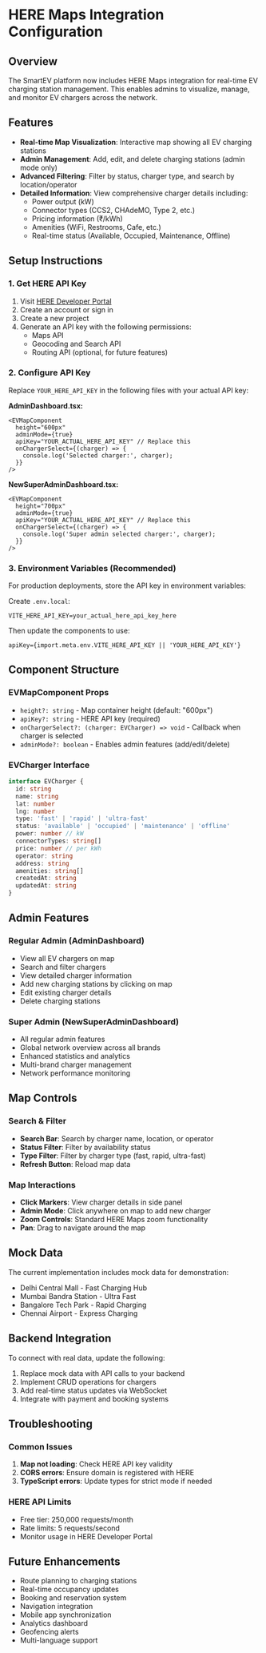 # HERE Maps Integration Configuration

## Overview
The SmartEV platform now includes HERE Maps integration for real-time EV charging station management. This enables admins to visualize, manage, and monitor EV chargers across the network.

## Features
- **Real-time Map Visualization**: Interactive map showing all EV charging stations
- **Admin Management**: Add, edit, and delete charging stations (admin mode only)
- **Advanced Filtering**: Filter by status, charger type, and search by location/operator
- **Detailed Information**: View comprehensive charger details including:
  - Power output (kW)
  - Connector types (CCS2, CHAdeMO, Type 2, etc.)
  - Pricing information (₹/kWh)
  - Amenities (WiFi, Restrooms, Cafe, etc.)
  - Real-time status (Available, Occupied, Maintenance, Offline)

## Setup Instructions

### 1. Get HERE API Key
1. Visit [HERE Developer Portal](https://developer.here.com/)
2. Create an account or sign in
3. Create a new project
4. Generate an API key with the following permissions:
   - Maps API
   - Geocoding and Search API
   - Routing API (optional, for future features)

### 2. Configure API Key
Replace `YOUR_HERE_API_KEY` in the following files with your actual API key:

**AdminDashboard.tsx:**
```tsx
<EVMapComponent 
  height="600px"
  adminMode={true}
  apiKey="YOUR_ACTUAL_HERE_API_KEY" // Replace this
  onChargerSelect={(charger) => {
    console.log('Selected charger:', charger);
  }}
/>
```

**NewSuperAdminDashboard.tsx:**
```tsx
<EVMapComponent 
  height="700px"
  adminMode={true}
  apiKey="YOUR_ACTUAL_HERE_API_KEY" // Replace this
  onChargerSelect={(charger) => {
    console.log('Super admin selected charger:', charger);
  }}
/>
```

### 3. Environment Variables (Recommended)
For production deployments, store the API key in environment variables:

Create `.env.local`:
```
VITE_HERE_API_KEY=your_actual_here_api_key_here
```

Then update the components to use:
```tsx
apiKey={import.meta.env.VITE_HERE_API_KEY || 'YOUR_HERE_API_KEY'}
```

## Component Structure

### EVMapComponent Props
- `height?: string` - Map container height (default: "600px")
- `apiKey?: string` - HERE API key (required)
- `onChargerSelect?: (charger: EVCharger) => void` - Callback when charger is selected
- `adminMode?: boolean` - Enables admin features (add/edit/delete)

### EVCharger Interface
```typescript
interface EVCharger {
  id: string
  name: string
  lat: number
  lng: number
  type: 'fast' | 'rapid' | 'ultra-fast'
  status: 'available' | 'occupied' | 'maintenance' | 'offline'
  power: number // kW
  connectorTypes: string[]
  price: number // per kWh
  operator: string
  address: string
  amenities: string[]
  createdAt: string
  updatedAt: string
}
```

## Admin Features

### Regular Admin (AdminDashboard)
- View all EV chargers on map
- Search and filter chargers
- View detailed charger information
- Add new charging stations by clicking on map
- Edit existing charger details
- Delete charging stations

### Super Admin (NewSuperAdminDashboard)
- All regular admin features
- Global network overview across all brands
- Enhanced statistics and analytics
- Multi-brand charger management
- Network performance monitoring

## Map Controls

### Search & Filter
- **Search Bar**: Search by charger name, location, or operator
- **Status Filter**: Filter by availability status
- **Type Filter**: Filter by charger type (fast, rapid, ultra-fast)
- **Refresh Button**: Reload map data

### Map Interactions
- **Click Markers**: View charger details in side panel
- **Admin Mode**: Click anywhere on map to add new charger
- **Zoom Controls**: Standard HERE Maps zoom functionality
- **Pan**: Drag to navigate around the map

## Mock Data
The current implementation includes mock data for demonstration:
- Delhi Central Mall - Fast Charging Hub
- Mumbai Bandra Station - Ultra Fast
- Bangalore Tech Park - Rapid Charging  
- Chennai Airport - Express Charging

## Backend Integration
To connect with real data, update the following:

1. Replace mock data with API calls to your backend
2. Implement CRUD operations for chargers
3. Add real-time status updates via WebSocket
4. Integrate with payment and booking systems

## Troubleshooting

### Common Issues
1. **Map not loading**: Check HERE API key validity
2. **CORS errors**: Ensure domain is registered with HERE
3. **TypeScript errors**: Update types for strict mode if needed

### HERE API Limits
- Free tier: 250,000 requests/month
- Rate limits: 5 requests/second
- Monitor usage in HERE Developer Portal

## Future Enhancements
- Route planning to charging stations
- Real-time occupancy updates
- Booking and reservation system
- Navigation integration
- Mobile app synchronization
- Analytics dashboard
- Geofencing alerts
- Multi-language support